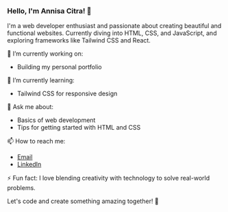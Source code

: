 ### Hello, I'm Annisa Citra! 👋

I'm a web developer enthusiast and passionate about creating beautiful and functional websites. Currently diving into HTML, CSS, and JavaScript, and exploring frameworks like Tailwind CSS and React.

🔭 I’m currently working on:
- Building my personal portfolio

🌱 I’m currently learning:
- Tailwind CSS for responsive design

💬 Ask me about:
- Basics of web development
- Tips for getting started with HTML and CSS

📫 How to reach me:
- [Email](mailto:annisacitrra@gmail.com)
- [LinkedIn](linkedin.com/in/annisa-citra-pratiwi-271026276/)

⚡ Fun fact:
I love blending creativity with technology to solve real-world problems.

Let's code and create something amazing together! 🌟
